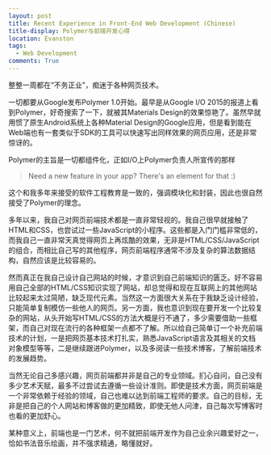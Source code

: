```yaml
---
layout: post
title: Recent Experience in Front-End Web Development (Chinese)
title-display: Polymer与前端开发心得
location: Evanston
tags:
  - Web Development
comments: True
---
```


整整一周都在“不务正业”，痴迷于各种网页技术。

一切都要从Google发布Polymer 1.0开始。最早是从Google I/O 2015的报道上看到Polymer，好奇搜索了一下，就被其Materials Design的效果惊艳了。虽然早就用惯了原生Android系统上各种Material Design的Google应用，但是看到能在Web端也有一套类似于SDK的工具可以快速写出同样效果的网页应用，还是非常惊讶的。

Polymer的主旨是一切都组件化，正如I/O上Polymer负责人所宣传的那样

> Need a new feature in your app? There's an element for that :)

这个和我多年来接受的软件工程教育是一致的，强调模块化和封装，因此也很自然接受了Polymer的理念。

多年以来，我自己对网页前端技术都是一直非常轻视的。我自己很早就接触了HTML和CSS，也尝试过一些JavaScript的小程序。这些都是入门门槛非常低的，而我自己一直非常天真觉得网页上再炫酷的效果，无非是HTML/CSS/JavaScript的组合，而相比自己写的其他程序，网页前端程序通常不涉及复杂的算法数据结构，自然应该是比较容易的。

然而真正在我自己设计自己网站的时候，才意识到自己前端知识的匮乏。好不容易用自己全部的HTML/CSS知识实现了网站，却总觉得和现在互联网上的其他网站比较起来太过简陋，缺乏现代元素。当然这一方面很大关系在于我缺乏设计经验，只能简单复制模仿一些他人的网页。另一方面，我也意识到现在要开发一个比较复杂的网站，从头开始写HTML/CSS的方法大概是行不通了，多少需要借助一些框架，而自己对现在流行的各种框架一点都不了解。所以给自己简单订一个补充前端技术的计划，一是把网页基本技术打扎实，熟悉JavaScript语言及其相关的文档对象模型等等，二是继续跟进Polymer，以及多阅读一些技术博客，了解前端技术的发展趋势。

当然无论自己多感兴趣，网页前端都并非是自己的专业领域。扪心自问，自己没有多少艺术天赋，最多不过尝试去遵循一些设计准则。即使是技术方面，网页前端是一个非常依赖于经验的领域，自己也难以达到前端工程师的要求。自己的目标，无非是把自己的个人网站和博客做的更加精致，即使无他人问津，自己每次写博客时也看的更加舒心。

某种意义上，前端也是一门艺术，何不就把前端开发作为自己业余兴趣爱好之一，恰如书法音乐绘画，并不强求精通，略懂就好。
